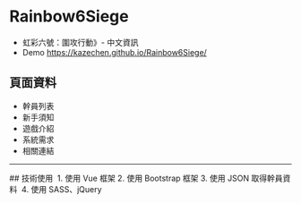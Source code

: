 # Rainbow6Siege
 - 虹彩六號：圍攻行動》- 中文資訊
 - Demo https://kazechen.github.io/Rainbow6Siege/
 
 ## 頁面資料
 - 幹員列表
 - 新手須知
 - 遊戲介紹
 - 系統需求
 - 相關連結
 
<hr>
 ## 技術使用
  1. 使用 Vue 框架
  2. 使用 Bootstrap 框架
  3. 使用 JSON 取得幹員資料
  4. 使用 SASS、jQuery
